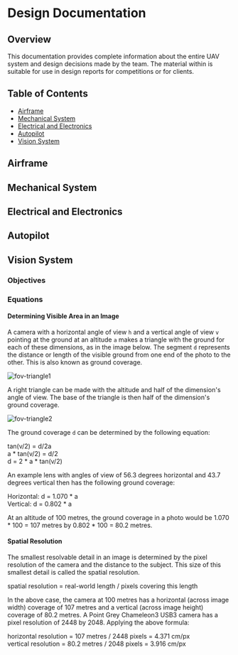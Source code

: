 # Design Documentation

## Overview

This documentation provides complete information about the entire UAV system and design decisions made by the team. The material within is suitable for use in design reports for competitions or for clients.

## Table of Contents

* [Airframe](design-documentation#airframe)
* [Mechanical System](design-documentation#mechanical-system)
* [Electrical and Electronics](design-documentation#electrical-and-electronics)
* [Autopilot](design-documentation#autopilot)
* [Vision System](design-documentation#vision-system)

## Airframe

## Mechanical System

## Electrical and Electronics

## Autopilot

## Vision System

### Objectives

### Equations

#### Determining Visible Area in an Image

A camera with a horizontal angle of view `h` and a vertical angle of view `v` pointing at the ground at an altitude `a` makes a triangle with the ground for each of these dimensions, as in the image below. The segment `d` represents the distance or length of the visible ground from one end of the photo to the other. This is also known as ground coverage.

![fov-triangle1](https://csil-git2.cs.surrey.sfu.ca/uploads/Guardian/system-docs/581f31e664/fov-triangle1.png)

A right triangle can be made with the altitude and half of the dimension's angle of view. The base of the triangle is then half of the dimension's ground coverage.

![fov-triangle2](https://csil-git2.cs.surrey.sfu.ca/uploads/Guardian/system-docs/5af20cf3c3/fov-triangle2.png)

The ground coverage `d` can be determined by the following equation:

tan(v/2) = d/2a  
a * tan(v/2) = d/2  
d = 2 * a * tan(v/2)  

An example lens with angles of view of 56.3 degrees horizontal and 43.7 degrees vertical then has the following ground coverage:  
  
Horizontal: d = 1.070 * a  
Vertical: d = 0.802 * a

At an altitude of 100 metres, the ground coverage in a photo would be 1.070 * 100 = 107 metres by 0.802 * 100 = 80.2 metres.

#### Spatial Resolution

The smallest resolvable detail in an image is determined by the pixel resolution of the camera and the distance to the subject. This size of this smallest detail is called the spatial resolution.

spatial resolution = real-world length / pixels covering this length

In the above case, the camera at 100 metres has a horizontal (across image width) coverage of 107 metres and a vertical (across image height) coverage of 80.2 metres. A Point Grey Chameleon3 USB3 camera has a pixel resolution of 2448 by 2048. Applying the above formula:

horizontal resolution = 107 metres / 2448 pixels = 4.371 cm/px  
vertical resolution = 80.2 metres / 2048 pixels = 3.916 cm/px